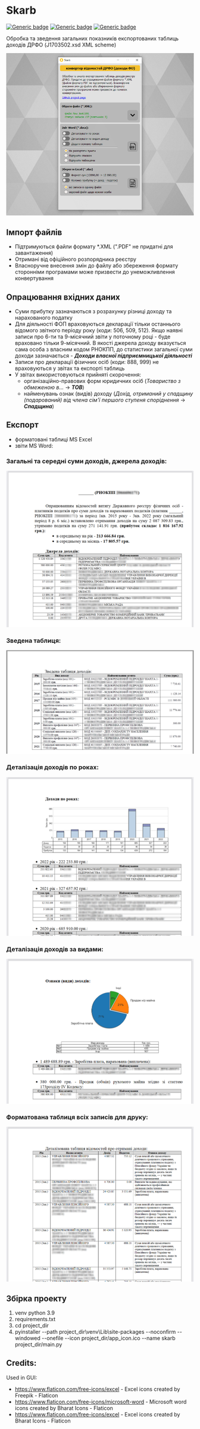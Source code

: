 # Skarb

[![Generic badge](https://img.shields.io/badge/license-GNU_GPL_v.3-COLOR.svg)](https://www.gnu.org/licenses/gpl-3.0.txt)
[![Generic badge](https://img.shields.io/badge/*.exe-pyinstaller-COLOR.svg)](https://github.com/OlehOleinikov/Skarb#збірка-проекту)
[![Generic badge](https://img.shields.io/badge/MS_Word-python_docx-COLOR.svg)](https://github.com/OlehOleinikov/Skarb#експорт)

Обробка та зведення загальних показників експортованих таблиць доходів ДРФО (J1703502.xsd XML scheme)

![](demo/demo_gui.png)

## Імпорт файлів

- Підтримуються файли формату *.XML (".PDF" не придатні для завантаження)
- Отримані від офіційного розпорядника реєстру
- Власноручне внесення змін до файлу або збереження формату сторонніми програмами може призвести до унеможливлення конвертування

## Опрацювання вхідних даних
- Суми прибутку зазначаються з розрахунку різниці доходу та нарахованого податку
- Для діяльності ФОП враховуються декларації тільки останнього відомого звітного періоду року (коди: 506, 509, 512). Якщо наявні записи про 6-ти та 9-місячний звіти у поточному році - буде враховано тільки 9-місячний. В якості джерела доходу вказується сама особа з власним кодом РНОКПП, до статистики загальної суми доходи зазначається - ***Доходи власної підприємницької діяльності***
- Записи про декларації фізичних осіб (коди: 888, 999) не враховуються у звітах та експорті таблиць
- У звітах використовуються прийняті скорочення:
    - організаційно-правових форм юридичних осіб (*Товариство з обмеженою в...* -> ***ТОВ***) 
    - найменувань ознак (видів) доходу (*Дохід, отриманий у спадщину (подарований) від члена сім'ї першого ступеня споріднення* -> ***Спадщина***)

## Експорт

- форматовані таблиці MS Excel
- звіти MS Word:
  
### Загальні та середні суми доходів, джерела доходів:

![](demo/p_1.png)

### Зведена таблиця:

![](demo/p_0.png)

### Деталізація доходів по роках:

![](demo/p_2.png)


### Деталізація доходів за видами:

![](demo/p_3.png)

### Форматована таблиця всіх записів для друку:

![](demo/p_4.png)
    

## Збірка проекту
1. venv python 3.9 
2. requirements.txt 
3. cd project_dir 
4. pyinstaller --path project_dir\venv\Lib\site-packages --noconfirm --windowed --onefile --icon project_dir/app_icon.ico --name skarb project_dir/main.py




## Credits:
Used in GUI:
- https://www.flaticon.com/free-icons/excel - Excel icons created by Freepik - Flaticon
- https://www.flaticon.com/free-icons/microsoft-word - Microsoft word icons created by Bharat Icons - Flaticon
- https://www.flaticon.com/free-icons/excel - Excel icons created by Bharat Icons - Flaticon
